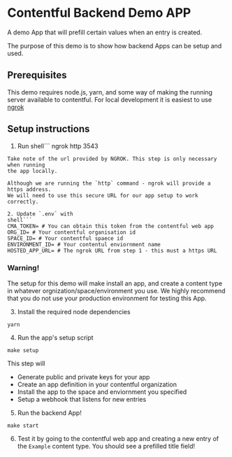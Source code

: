 # Contentful Backend Demo APP

A demo App that will prefill certain values when an entry is created.

The purpose of this demo is to show how backend Apps can be setup and used.


## Prerequisites
This demo requires node.js, yarn, and some way of making the running server
available to contentful. For local development it is easiest to use
[ngrok](https://ngrok.com/)

## Setup instructions

1. Run
shell```
ngrok http 3543
```
Take note of the url provided by NGROK. This step is only necessary when running
the app locally.

Although we are running the `http` command - ngrok will provide a https address.
We will need to use this secure URL for our app setup to work correctly.

2. Update `.env` with
shell```
CMA_TOKEN= # You can obtain this token from the contentful web app
ORG_ID= # Your contentful organisation id
SPACE_ID= # Your contentful spaece id
ENVIRONMENT_ID= # Your contentul enviornment name
HOSTED_APP_URL= # The ngrok URL from step 1 - this must a https URL
```

### Warning!
The setup for this demo will make install an app, and create a content type in
whatever orgnization/space/environment you use. We highly recommend that you do
not use your production environment for testing this App.


3. Install the required node dependencies
```shell
yarn
```

4. Run the app's setup script

```shell
make setup
```
This step will
* Generate public and private keys for your app
* Create an app definition in your contentful organization
* Install the app to the space and enviornment you specified
* Setup a webhook that listens for new entries

5. Run the backend App!
```shell
make start
```

6. Test it by going to the contentful web app and creating a new entry of the
   `Example` content type. You should see a prefilled title field!


